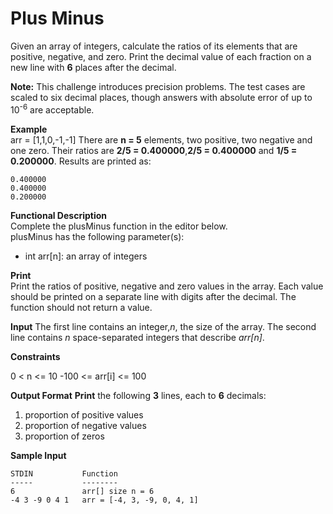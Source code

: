 # Plus Minus

Given an array of integers, calculate the ratios of its elements that are positive, negative, and zero. Print the decimal value of each fraction on a new line with  **6** places after the decimal.

**Note:** This challenge introduces precision problems. The test cases are scaled to six decimal places, though answers with absolute error of up to 10<sup>-6</sup> are acceptable.

**Example**
<br>
arr = [1,1,0,-1,-1]
There are **n = 5** elements, two positive, two negative and one zero. Their ratios are **2/5 = 0.400000**,**2/5 = 0.400000** and **1/5 = 0.200000**. Results are printed as:
<pre><code>0.400000
0.400000
0.200000
</code></pre>
**Functional Description**
<br>
Complete the plusMinus function in the editor below.<br>
plusMinus has the following parameter(s):<br>
<ul><li>int arr[n]: an array of integers</li></ul>

**Print**
<br>Print the ratios of positive, negative and zero values in the array. Each value should be printed on a separate line with  digits after the decimal. The function should not return a value.

**Input**
The first line contains an integer,_n_, the size of the array.
The second line contains _n_ space-separated integers that describe _arr[n]_.

**Constraints**

0 < n <= 10
-100 <= arr[i] <= 100

**Output Format**
**Print** the following **3** lines, each to **6** decimals:
<ol><li>proportion of positive values</li>
  <li>proportion of negative values</li>
  <li>proportion of zeros</li></ol>

**Sample Input**
<pre><code>STDIN           Function
-----           --------
6               arr[] size n = 6
-4 3 -9 0 4 1   arr = [-4, 3, -9, 0, 4, 1]
</code></pre>
